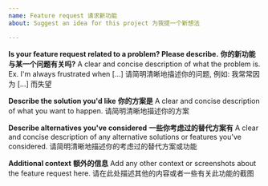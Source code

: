 ```yaml
---
name: Feature request 请求新功能
about: Suggest an idea for this project 为我提一个新想法

---
```


**Is your feature request related to a problem? Please describe.**
**你的新功能与某一个问题有关吗?**
A clear and concise description of what the problem is. Ex. I'm always frustrated when [...]
请简明清晰地描述你的问题, 例如: 我常常因为 [...] 而失望

**Describe the solution you'd like**
**你的方案是**
A clear and concise description of what you want to happen.
请简明清晰地描述你的方案

**Describe alternatives you've considered**
**一些你考虑过的替代方案有**
A clear and concise description of any alternative solutions or features you've considered.
请简明清晰地描述你的考虑过的替代方案或功能

**Additional context**
**额外的信息**
Add any other context or screenshots about the feature request here.
请在此处描述其他的内容或者一些有关此功能的截图
